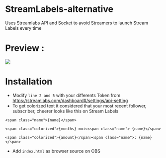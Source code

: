 # StreamLabels-alternative
Uses Streamlabs API and Socket to avoid Streamers to launch Stream Labels every time

# Preview : 
![](https://github.com/Zalatis/StreamLabels-without-StreamLabels/raw/main/Preview/preview.gif?raw=true)

# Installation
- Modify `line 2 and 5` with your differents Token from https://streamlabs.com/dashboard#/settings/api-setting
- To get colorized text it considered that your most recent follower, subscriber, cheerer looks like this on Stream Labels 

`<span class="name">{name}</span>`

`<span class="colorized">{months} mois<span class="name"> {name}</span>`

`<span class="colorized">{amount}</span><span class="name">: {name}</span>`

- Add `index.html` as browser source on OBS
